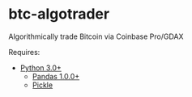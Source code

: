 # btc-algotrader
Algorithmically trade Bitcoin via Coinbase Pro/GDAX

Requires:

* [Python 3.0+](https://www.python.org/)
  * [Pandas 1.0.0+](https://pandas.pydata.org/)
  * [Pickle](https://docs.python.org/3/library/pickle.html)
